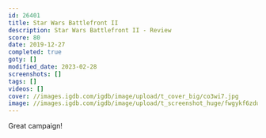 ```yaml
---
id: 26401
title: Star Wars Battlefront II
description: Star Wars Battlefront II - Review
score: 80
date: 2019-12-27
completed: true
goty: []
modified_date: 2023-02-28
screenshots: []
tags: []
videos: []
cover: //images.igdb.com/igdb/image/upload/t_cover_big/co3wi7.jpg
image: //images.igdb.com/igdb/image/upload/t_screenshot_huge/fwgykf6zduu6xtoyh4ap.jpg
---
```

Great campaign! 